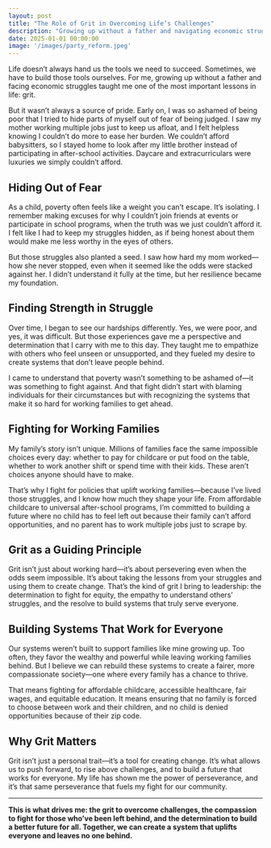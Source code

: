 ```yaml
---
layout: post
title: "The Role of Grit in Overcoming Life’s Challenges"
description: "Growing up without a father and navigating economic struggles taught me grit. It’s this perseverance that drives me to fight for working families and ensure no one is left behind by the systems that are meant to serve us."
date: 2025-01-01 00:00:00
image: '/images/party_reform.jpeg'
---
```


Life doesn’t always hand us the tools we need to succeed. Sometimes, we have to build those tools ourselves. For me, growing up without a father and facing economic struggles taught me one of the most important lessons in life: grit.

But it wasn’t always a source of pride. Early on, I was so ashamed of being poor that I tried to hide parts of myself out of fear of being judged. I saw my mother working multiple jobs just to keep us afloat, and I felt helpless knowing I couldn’t do more to ease her burden. We couldn’t afford babysitters, so I stayed home to look after my little brother instead of participating in after-school activities. Daycare and extracurriculars were luxuries we simply couldn’t afford.

## Hiding Out of Fear

As a child, poverty often feels like a weight you can’t escape. It’s isolating. I remember making excuses for why I couldn’t join friends at events or participate in school programs, when the truth was we just couldn’t afford it. I felt like I had to keep my struggles hidden, as if being honest about them would make me less worthy in the eyes of others.

But those struggles also planted a seed. I saw how hard my mom worked—how she never stopped, even when it seemed like the odds were stacked against her. I didn’t understand it fully at the time, but her resilience became my foundation.

## Finding Strength in Struggle

Over time, I began to see our hardships differently. Yes, we were poor, and yes, it was difficult. But those experiences gave me a perspective and determination that I carry with me to this day. They taught me to empathize with others who feel unseen or unsupported, and they fueled my desire to create systems that don’t leave people behind.

I came to understand that poverty wasn’t something to be ashamed of—it was something to fight against. And that fight didn’t start with blaming individuals for their circumstances but with recognizing the systems that make it so hard for working families to get ahead.

## Fighting for Working Families

My family’s story isn’t unique. Millions of families face the same impossible choices every day: whether to pay for childcare or put food on the table, whether to work another shift or spend time with their kids. These aren’t choices anyone should have to make.

That’s why I fight for policies that uplift working families—because I’ve lived those struggles, and I know how much they shape your life. From affordable childcare to universal after-school programs, I’m committed to building a future where no child has to feel left out because their family can’t afford opportunities, and no parent has to work multiple jobs just to scrape by.

## Grit as a Guiding Principle

Grit isn’t just about working hard—it’s about persevering even when the odds seem impossible. It’s about taking the lessons from your struggles and using them to create change. That’s the kind of grit I bring to leadership: the determination to fight for equity, the empathy to understand others’ struggles, and the resolve to build systems that truly serve everyone.

## Building Systems That Work for Everyone

Our systems weren’t built to support families like mine growing up. Too often, they favor the wealthy and powerful while leaving working families behind. But I believe we can rebuild these systems to create a fairer, more compassionate society—one where every family has a chance to thrive.

That means fighting for affordable childcare, accessible healthcare, fair wages, and equitable education. It means ensuring that no family is forced to choose between work and their children, and no child is denied opportunities because of their zip code.

## Why Grit Matters

Grit isn’t just a personal trait—it’s a tool for creating change. It’s what allows us to push forward, to rise above challenges, and to build a future that works for everyone. My life has shown me the power of perseverance, and it’s that same perseverance that fuels my fight for our community.

---

**This is what drives me: the grit to overcome challenges, the compassion to fight for those who’ve been left behind, and the determination to build a better future for all. Together, we can create a system that uplifts everyone and leaves no one behind.**